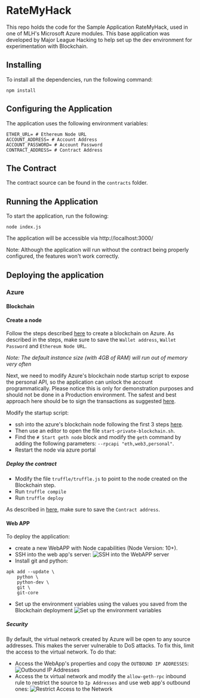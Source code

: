 # RateMyHack
This repo holds the code for the Sample Application RateMyHack, used in one of MLH's Microsoft Azure modules. This base application was developed by Major League Hacking to help set up the dev environment for experimentation with Blockchain.

## Installing

To install all the dependencies, run the following command:

`npm install`

## Configuring the Application

The application uses the following environment variables:

```
ETHER_URL= # Ethereum Node URL
ACCOUNT_ADDRESS= # Account Address
ACCOUNT_PASSWORD= # Account Password
CONTRACT_ADDRESS= # Contract Address
```

## The Contract

The contract source can be found in the `contracts` folder.

## Running the Application

To start the application, run the following:

`node index.js`

The application will be accessible via http://localhost:3000/

Note: Although the application will run without the contract being properly configured, the features won't work correctly.


## Deploying the application

### Azure

#### Blockchain

#### Create a node

Follow the steps described [here](https://github.com/Microsoft/computerscience/blob/master/Labs/Azure%20Services/Blockchain%20on%20Azure%20(Rate%20My%20Professor)/Blockchain%20on%20Azure.md#Exercise1) to create a blockchain on Azure. As described in the steps, make sure to save the `Wallet address`, `Wallet Password` and `Ethereum Node URL`.

*Note: The default instance size (with 4GB of RAM) will run out of memory very often*

Next, we need to modify Azure's blockchain node startup script to expose the personal API, so the application can unlock the account programmatically. Please notice this is only for demonstration purposes and should not be done in a Production environment. The safest and best approach here should be to sign the transactions as suggested [here](https://social.msdn.microsoft.com/Forums/azure/en-US/aaeab51e-ed79-44f7-a096-189720d0d515/how-should-i-enable-the-api8217s-8216personal8217-and-8216admin8217-over-rpc-on-azure?forum=azureblockchain).

Modify the startup script:

* ssh into the azure's blockchain node following the first 3 steps  [here](https://github.com/Microsoft/computerscience/blob/master/Labs/Azure%20Services/Blockchain%20on%20Azure%20(Rate%20My%20Professor)/Blockchain%20on%20Azure.md#exercise-2-unlock-the-coinbase-account).
* Then use an editor to open the file `start-private-blockchain.sh`.
* Find the `# Start geth node` block and modify the `geth` command by adding the following parameters: `--rpcapi "eth,web3,personal"`.
* Restart the node via azure portal

##### Deploy the contract

* Modify the file `truffle/truffle.js` to point to the node created on the Blockchain step.
* Run `truffle compile`
* Run `truffle deploy`

As described in [here](https://github.com/Microsoft/computerscience/blob/master/Labs/Azure%20Services/Blockchain%20on%20Azure%20(Rate%20My%20Professor)/Blockchain%20on%20Azure.md#exercise-3-deploy-a-smart-contract), make sure to save the `Contract address`.

#### Web APP

To deploy the application:

* create a new WebAPP with Node capabilities (Node Version: 10+).
* SSH into the web app's server:
![SSH into the WebAPP server](http://www.clipular.com/c/6496011519000576.png?k=Q9YZbVvzqD-Bs5SboPZHJ5ku9zU)
* Install git and python:
```
apk add --update \
    python \
    python-dev \
    git \
    git-core
```
* Set up the environment variables using the values you saved from the Blockchain deployment
![Set up the environment variables](http://www.clipular.com/c/5829696500269056.png?k=wGo_EUxOgz2I3Odlx33eFlaUSyM)


##### Security

By default, the virtual network created by Azure will be open to any source addresses. This makes the server vulnerable to DoS attacks. To fix this, limit the access to the virtual network. To do that:

* Access the WebApp's properties and copy the `OUTBOUND IP ADDRESSES`:
![Outbound IP Addresses](http://www.clipular.com/c/6212121864699904.png?k=JJHm343NqE90hW82JEME8d3-6U0)
* Access the tx virtual network and modify the `allow-geth-rpc` inbound rule to restrict the source to `Ip Addresses` and use web app's outbound ones:
![Restrict Access to the Network](http://www.clipular.com/c/5095233705213952.png?k=ydVjWjbNcIHFkExjx0jkwIRwsmk)
